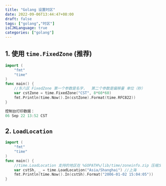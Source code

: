 ```yaml
---
title: "Golang 设置时区"
date: 2022-09-06T13:44:47+08:00
draft: false
tags: ["golang","时区"]
isCJKLanguage: true
categories: ["golang"]
---
```


## 1. 使用 `time.FixedZone` **(推荐)**

```go
import (
	"fmt"
	"time"
)
func main() {
	//东八区 FixedZone 第一个参数是名字，  第二个参数是偏移量 单位（秒）
	var cstZone = time.FixedZone("CST", 8*60*60)
	fmt.Println(time.Now().In(cstZone).Format(time.RFC822))
}

控制台打印数据：
06 Sep 22 13:52 CST
```

## 2. `LoadLocation`

```go
import (
	"fmt"
	"time"
)
func main() {
    //time.LoadLocation 支持的地区在 %GOPATH%/lib/time/zoneinfo.zip 压缩文件里面
    var cstSh, _ = time.LoadLocation("Asia/Shanghai") //上海
	fmt.Println(time.Now().In(cstSh).Format("2006-01-02 15:04:05"))
}
```

